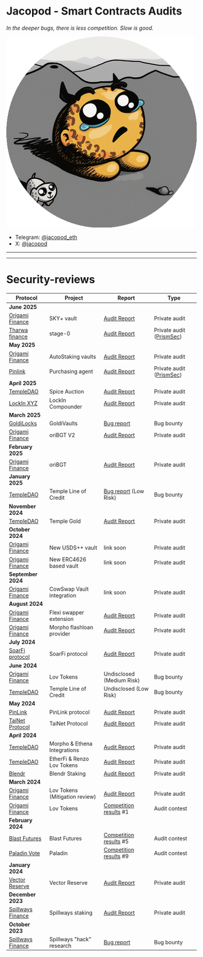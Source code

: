 # Jacopod - Smart Contracts Audits

_In the deeper bugs, there is less competition. Slow is good._

![image](logo_rounded.png)


- Telegram: [@jacopod_eth](https://t.me/jacopod_eth)
- X: [@jacopod](https://x.com/jacolansac)

----

---
# Security-reviews

| Protocol                                                         | Project                        | Report                                                                                                                                           | Type          |
| ---------------------------------------------------------------- | ------------------------------ | ------------------------------------------------------------------------------------------------------------------------------------------------ | ------------- |
| **June 2025**                                                    |                                |                                                                                                                                                  |               |
| [Origami Finance](https://origami.finance/)                      | SKY+ vault                     | [Audit Report](solo/origami/audit-report_OrigamiFinance_SKY_jacopod.pdf)                                                                         | Private audit |
| [Tharwa finance](https://www.tharwa.finance/)                    | stage-0                        | [Audit Report](solo/tha-rwa/audit-report.pdf)                                                                                                    | Private audit ([PrismSec](https://www.prismsec.xyz/)) |
| **May 2025**                                                     |                                |                                                                                                                                                  |               |
| [Origami Finance](https://origami.finance/)                      | AutoStaking vaults             | [Audit Report](solo/origami/audit-report_OrigamiFinance_AutoStakingVaults_jacopod.pdf)                                                           | Private audit |
| [Pinlink](https://pinlink.ai/)                                   | Purchasing agent               | [Audit Report](solo/pinlink/audit-prism-Pinlink_AutoCompoundingAgent.pdf)                                                                                             | Private audit ([PrismSec](https://www.prismsec.xyz/)) |
| **April 2025**                                                   |                                |                                                                                                                                                  |               |
| [TempleDAO](https://templedao.link/)                             | Spice Auction                  | [Audit Report](solo/temple/templeGold/temple-gold-spice-auction-updates.md)                                                                      | Private audit |
| [LockIn XYZ](https://x.com/lockinxyz?s=21)                       | LockIn Compounder              | [Audit Report](solo/lockin-xyz/lockin-audit-report.md)                                                                                           | Private audit |
| **March 2025**                                                   |                                |                                                                                                                                                  |               |
| [GoldiLocks](https://www.goldilocksdao.io/)                      | GoldiVaults                    | [Bug report](https://gist.github.com/JacoboLansac/a919110ede3642f5f90797cea002b7f0)                                                              | Bug bounty    |
| [Origami Finance](https://origami.finance/)                      | oriBGT V2                      | [Audit Report](solo/origami/oriBGT-V2-audit-report.md)                                                                                           | Private audit |
| **February 2025**                                                |                                |                                                                                                                                                  |               |
| [Origami Finance](https://origami.finance/)                      | oriBGT                         | [Audit Report](solo/origami/oriBGT-audit-report.md)                                                                                              | Private audit |
| **January 2025**                                                 |                                |                                                                                                                                                  |               |
| [TempleDAO](https://templedao.link/)                             | Temple Line of Credit          | [Bug report](https://app.hats.finance/profile/0xjacopod) (Low Risk)                                                                              | Bug bounty    |
| **November 2024**                                                |                                |                                                                                                                                                  |               |
| [TempleDAO](https://templedao.link/)                             | Temple Gold                    | [Audit Report](solo/temple/templeGold/temple-gold-report.md)                                                                                     | Private audit |
| **October 2024**                                                 |                                |                                                                                                                                                  |               |
| [Origami Finance](https://origami.finance/)                      | New USDS++ vault               | link soon                                                                                                                                        | Private audit |
| [Origami Finance](https://origami.finance/)                      | New ERC4626 based vault        | link soon                                                                                                                                        | Private audit |
| **September 2024**                                               |                                |                                                                                                                                                  |               |
| [Origami Finance](https://origami.finance/)                      | CowSwap Vault integration      | link soon                                                                                                                                        | Private audit |
| **August 2024**                                                  |                                |                                                                                                                                                  |               |
| [Origami Finance](https://origami.finance/)                      | Flexi swapper extension        | [Audit Report](solo/origami/origami-flexi-swapper-review.md)                                                                                     | Private audit |
| [Origami Finance](https://origami.finance/)                      | Morpho flashloan provider      | [Audit Report]()                                                                                                                                 | Private audit |
| **July 2024**                                                    |                                |                                                                                                                                                  |               |
| [SoarFi protocol](https://coinmarketcap.com/currencies/soar-fi/) | SoarFi protocol                | [Audit Report](solo/soar-review.md)                                                                                                              | Private audit |
| **June 2024**                                                    |                                |                                                                                                                                                  |               |
| [Origami Finance](https://origami.finance/)                      | Lov Tokens                     | Undisclosed (Medium Risk)                                                                                                                        | Bug bounty    |
| [TempleDAO](https://templedao.link/)                             | Temple Line of Credit          | Undisclosed (Low Risk)                                                                                                                           | Bug bounty    |
| **May 2024**                                                     |                                |                                                                                                                                                  |               |
| [PinLink](https://pinlink.ai/)                                   | PinLink protocol               | [Audit Report](solo/pinlink-phase1-audit.md)                                                                                                     | Private audit |
| [TaiNet Protocol](https://tainet.gitbook.io/tainet-whitepaper)   | TaiNet Protocol                | [Audit Report](solo/tai-net-ytao.md)                                                                                                             | Private audit |
| **April 2024**                                                   |                                |                                                                                                                                                  |               |
| [TempleDAO](https://templedao.link/)                             | Morpho & Ethena Integrations   | [Audit Report](solo/temple-origami-morpho-integration-review.md)                                                                                 | Private audit |
| [TempleDAO](https://templedao.link/)                             | EtherFi & Renzo Lov Tokens     | [Audit Report](https://github.com/JacoboLansac/audits/blob/main/README.md)                                                                       | Private audit |
| [Blendr](https://www.blendr.network/)                            | Blendr Staking                 | [Audit Report](solo/blendr-staking.md)                                                                                                           | Private audit |
| **March 2024**                                                   |                                |                                                                                                                                                  |               |
| [Origami Finance](https://origami.finance/)                      | Lov Tokens (Mitigation review) | [Audit Report](solo/origami-lov-mitigation-review.md)                                                                                            | Private audit |
| [Origami Finance](https://origami.finance/)                      | Lov Tokens                     | [Competition results](https://app.hats.finance/audit-competitions/origami-0x998f1b716a5022be026ca6b919c0ddf45ca31abd/leaderboard) #1               | Audit contest |
| **February 2024**                                                |                                |                                                                                                                                                  |               |
| [Blast Futures](https://blastfutures.com/)                       | Blast Futures                  | [Competition results](https://app.hats.finance/audit-competitions/blast-futures-exchange-0x97895c329b950755566ddcdad3395caaea395074/leaderboard) #5 | Audit contest |
| [Paladin Vote](https://paladin.vote/#/)                          | Paladin                        | [Competition results](https://app.hats.finance/audit-competitions/paladin-0x1610bfde27e57b068af7f38aec3d2a7b1d146989/leaderboard) #9               | Audit contest |
| **January 2024**                                                 |                                |                                                                                                                                                  |               |
| [Vector Reserve](https://linktr.ee/kernelprotocol)               | Vector Reserve                 | [Audit Report](solo/vector-reserve.md)                                                                                                           | Private audit |
| **December 2023**                                                |                                |                                                                                                                                                  |               |
| [Spillways Finance](https://spillways.finance)                   | Spillways staking              | [Audit Report](solo/spillways-staking.md)                                                                                                        | Private audit |
| **October 2023**                                                 |                                |                                                                                                                                                  |               |
| [Spillways Finance](https://spillways.finance)                   | Spillways "hack" research      | [Bug report](solo/spillways-hack.md)                                                                                                             | Bug bounty    |

